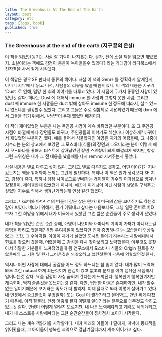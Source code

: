 ```yaml
---
title: The Greenhouse At The End of The Earth
layout: post
category: etc
tags: [logs, book]
published: true
---
```


### The Greenhouse at the end of the earth (지구 끝의 온실)

이 책을 읽었던 동기는 사실 잘 기억이 나지 않는다. 뭔가, 전에 소설 책을 읽으면 재밌겠지. 소설이라는 책에도 감정이 충분이 녹아들을수 있겠다? 라는 기대감에 리디북스에서 전자책을 사서 읽게 시작됬다.

이 책같은 경우 SF 판타지 종류의 책이다. 사실 이 책의 Genre 를 정확하게 알게된게, 아마 마지막에 다 읽고 나서, 사람들의 리뷰를 봤을때 쯤이였다. 이 책의 내용은 지구가 'Dust' 로 인해, 멸망 한 후의 이야기를 다루고 있다. 이 시점에 두가지 종류인 사람이 있었던것 같다. 하나는 Dust 에 대해서 immune 한 사람과 그렇지 못한 사람, 그리고 dust 에 immune 한 사람들은 dust 밖에 살아도 immune 한 정도에 따라서, 살수 있느냐 없느냐를 결정할수 있었다. 그리고 그들은 주로 실험체로 사용되었기 때문에 dom 에서 그들을 잡기 위해서, 사냥꾼이 존재 했었던 배경이다.

이 책이 재미있었던 부분은 나는 주인공 시점이 계속 바뀌었던 부분이다. 또 그 주인공 시점이 바뀔때 마다 장면들도 바뀌고, 주인공들의 이야기도 섹션마다 이상하게? 바뀌어서 재밌었던 부분이긴 했다. 예를 들어서 식물학자인 아영은 자기의 어렸을때, 그 나중에 지수라는 분의 창고에서 보았던 그 모스바나(식물)의 장면과 나오미라는 분이 어떻게 해서 모스바나를 통해서 더스트에 살아남았던 장면 스위칭이 되게 해깔리게 했지만, 항상 그런 스위칭은 내가 그 전 내용을 봤을때를 다시 remind 시켜주는게 좋았다.

사실 내용은 별로 다루고 싶지 않다. 그리고, 별로 다루지도 못하고. 어떤 이야기가 지나갔는지는 책을 읽어봐야 느끼는 그런게 필요하다. 특히나 이 책은 뭔가 생각보다 SF 치고, 감정이 깊다. 특히나 점점 사이보그로 변해가는 레이첼이 지수의 이기심으로 생겨난 감정들이, 레이첼한테 없었던게 아니라, 애초에 이기심이 아닌 사람의 생명을 구해주고 싶었던 지수로 인해서 생겨난거라는게 인상 깊긴 했었다.

그리고, 나오미와 아마나? 의 떠돌이 같은 삶은 뭔가 내 미국의 삶을 보여주기도 하는것 같아 보였다. 버티기 위해서, 뭔가 이뤄내고 싶다는 마음보다도, 그냥 일단 존버로 버텨보자 그런 희망을 위해서 내가 미국에서 있었던 그런 짧은 순간들이 주로 생각이 났었다.

내가 책을 읽었던 순간 순간 중에, 아영이 나오미와 아마나의 기억이 가짜가 아니라는걸 증명을 하려고 했을때? 분명 우여곡절이 있었지만 진짜 증명해나가는 모습들이 인상깊었고. 또한, 그 우여곡절, 아영이 자기가 살았던 도시로 돌아가 지수라는 사람에대해서 힌트를 찾으러 갔을때, 어렸을때 그 감성을 다시 찾아보려고 노력했을때, 아무것도 못찾아서 허탈한 기분들이 느껴졌었을때 쯤 연구소에서 모스바나 식물의 Origin 힌트를 찾았을때의 그 기쁨 및 뭔가 그리운것을 되찾으려고 했던것들이 마음에 와닿았던것 같다.

역시나 어떤 사람에 대해서 공감을 어느 정도 하느냐는 참 쉽지 않다. 내가 많이 노력해봐도 그건 natural 하게 되는것이지 관심이 있고 없고의 문제를 이미 넘어선 시점에서 일어나는것 같다. 요즘 감정이 사실 굳혀져 간다는게 느껴진다. 행복한게 행복한거지만 계속되며, 딱히 슬픈것을 못느끼는것 같다. 다만, 답답한 마음은 존재하지만, 내가 할수 없는 일이기때문에 포기하는 속도가 더 빨라져. 이제 될대로 되라 이렇게 살아가고 있다. 내 인생에서 중요한것이 무엇일까? 또는 Goal 이 뭘까? 라고 물어봐도, 한번 씨게 다쳤기 때문에, 아직 잘몰라, 인생 어떻게 될지 어떻게 알아? 라는 질문으로 아무것도 안하고 있는것 같다. 인생이 어떻게 열릴지 모르지만, 내 나름 노력해야되고 계획도 세워야되고, 내가 내 스스로를 사랑해야되는 그런 순간순간들이 점차점차 보이기 시작한다.

그리고 나는 계속 책읽기를 시작할거다. 내가 미래의 아들이나 딸에게, 저녁에 동화책을 읽어줬을때, 그 아이들이 행복한 추억으로 잘남겨질때까지 계속 이어가고 싶다.
